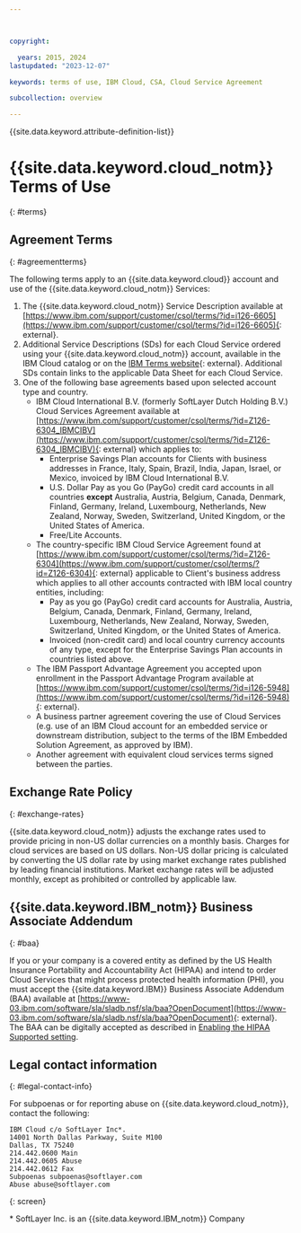 ```yaml
---



copyright:

  years: 2015, 2024
lastupdated: "2023-12-07"

keywords: terms of use, IBM Cloud, CSA, Cloud Service Agreement

subcollection: overview

---
```


{{site.data.keyword.attribute-definition-list}}

# {{site.data.keyword.cloud_notm}} Terms of Use
{: #terms}

## Agreement Terms
{: #agreementterms}

The following terms apply to an {{site.data.keyword.cloud}} account and use of the {{site.data.keyword.cloud_notm}} Services:

1. The {{site.data.keyword.cloud_notm}} Service Description available at [https://www.ibm.com/support/customer/csol/terms/?id=i126-6605](https://www.ibm.com/support/customer/csol/terms/?id=i126-6605){: external}.
2. Additional Service Descriptions (SDs) for each Cloud Service ordered using your {{site.data.keyword.cloud_notm}} account, available in the IBM Cloud catalog or on the [IBM Terms website](https://www.ibm.com/support/customer/csol/terms/?cat=cloud-sd){: external}. Additional SDs contain links to the applicable Data Sheet for each Cloud Service.
3. One of the following base agreements based upon selected account type and country.
   - IBM Cloud International B.V. (formerly SoftLayer Dutch Holding B.V.) Cloud Services Agreement available at [https://www.ibm.com/support/customer/csol/terms/?id=Z126-6304_IBMCIBV](https://www.ibm.com/support/customer/csol/terms/?id=Z126-6304_IBMCIBV){: external} which applies to:
      - Enterprise Savings Plan accounts for Clients with business addresses in France, Italy, Spain, Brazil, India, Japan, Israel, or Mexico, invoiced by IBM Cloud International B.V.
      - U.S. Dollar Pay as you Go (PayGo) credit card accounts in all countries **except** Australia, Austria, Belgium, Canada, Denmark, Finland, Germany, Ireland, Luxembourg, Netherlands, New Zealand, Norway, Sweden, Switzerland, United Kingdom, or the United States of America.
      - Free/Lite Accounts.
   - The country-specific IBM Cloud Service Agreement found at [https://www.ibm.com/support/customer/csol/terms/?id=Z126-6304](https://www.ibm.com/support/customer/csol/terms/?id=Z126-6304){: external} applicable to Client's business address which applies to  all other accounts contracted with IBM local country entities, including:
      - Pay as you go (PayGo) credit card accounts for Australia, Austria, Belgium, Canada, Denmark, Finland, Germany, Ireland, Luxembourg, Netherlands, New Zealand, Norway, Sweden, Switzerland, United Kingdom, or the United States of America.
      - Invoiced (non-credit card) and local country currency accounts of any type, except for the Enterprise Savings Plan accounts in countries listed above.
   - The IBM Passport Advantage Agreement you accepted upon enrollment in the Passport Advantage Program available at [https://www.ibm.com/support/customer/csol/terms/?id=i126-5948](https://www.ibm.com/support/customer/csol/terms/?id=i126-5948){: external}.
   - A business partner agreement covering the use of Cloud Services (e.g. use of an IBM Cloud account for an embedded service or downstream distribution, subject to the terms of the IBM Embedded Solution Agreement, as approved by IBM).
   - Another agreement with equivalent cloud services terms signed between the parties.


## Exchange Rate Policy
{: #exchange-rates}

{{site.data.keyword.cloud_notm}} adjusts the exchange rates used to provide pricing in non-US dollar currencies on a monthly basis. Charges for cloud services are based on US dollars. Non-US dollar pricing is calculated by converting the US dollar rate by using market exchange rates published by leading financial institutions. Market exchange rates will be adjusted monthly, except as prohibited or controlled by applicable law.


## {{site.data.keyword.IBM_notm}} Business Associate Addendum
{: #baa}

If you or your company is a covered entity as defined by the US Health Insurance Portability and Accountability Act (HIPAA) and intend to order Cloud Services that might process protected health information (PHI), you must accept the {{site.data.keyword.IBM}} Business Associate Addendum (BAA) available at [https://www-03.ibm.com/software/sla/sladb.nsf/sla/baa?OpenDocument](https://www-03.ibm.com/software/sla/sladb.nsf/sla/baa?OpenDocument){: external}. The BAA can be digitally accepted as described in [Enabling the HIPAA Supported setting](/docs/account?topic=account-enabling-hipaa).

## Legal contact information
{: #legal-contact-info}

For subpoenas or for reporting abuse on {{site.data.keyword.cloud_notm}}, contact the following:

```text
IBM Cloud c/o SoftLayer Inc*.
14001 North Dallas Parkway, Suite M100
Dallas, TX 75240
214.442.0600 Main
214.442.0605 Abuse
214.442.0612 Fax
Subpoenas subpoenas@softlayer.com
Abuse abuse@softlayer.com
```
{: screen}

\* SoftLayer Inc. is an {{site.data.keyword.IBM_notm}} Company
